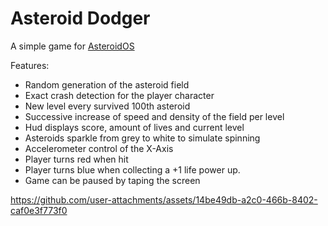# Asteroid Dodger
A simple game for [AsteroidOS](http://asteroidos.org/)

Features:
- Random generation of the asteroid field
- Exact crash detection for the player character
- New level every survived 100th asteroid
- Successive increase of speed and density of the field per level
- Hud displays score, amount of lives and current level
- Asteroids sparkle from grey to white to simulate spinning
- Accelerometer control of the X-Axis
- Player turns red when hit
- Player turns blue when collecting a +1 life power up.
- Game can be paused by taping the screen

https://github.com/user-attachments/assets/14be49db-a2c0-466b-8402-caf0e3f773f0

